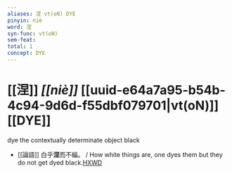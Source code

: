 ```yaml
---
aliases: 涅 vt(oN) DYE
pinyin: niè
word: 涅
syn-func: vt(oN)
sem-feat: 
total: 1
concept: DYE 
---
```

# [[涅]] *[[niè]]*  [[uuid-e64a7a95-b54b-4c94-9d6d-f55dbf079701|vt(oN)]] [[DYE]]
dye the contextually determinate object black
 - [[論語]] 白乎**涅**而不緇。 / How white things are, one dyes them but they do not get dyed black.[HXWD](https://hxwd.org/textview.html?location=KR1h0004_tls_017-18a.8)